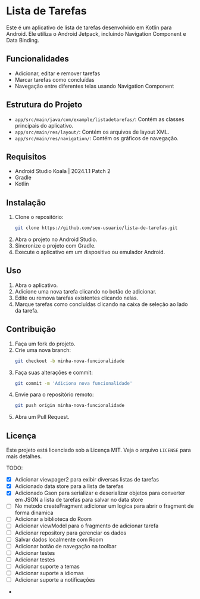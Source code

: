 # Lista de Tarefas

Este é um aplicativo de lista de tarefas desenvolvido em Kotlin para Android. Ele utiliza o Android Jetpack, incluindo Navigation Component e Data Binding.

## Funcionalidades

- Adicionar, editar e remover tarefas
- Marcar tarefas como concluídas
- Navegação entre diferentes telas usando Navigation Component

## Estrutura do Projeto

- `app/src/main/java/com/example/listadetarefas/`: Contém as classes principais do aplicativo.
- `app/src/main/res/layout/`: Contém os arquivos de layout XML.
- `app/src/main/res/navigation/`: Contém os gráficos de navegação.

## Requisitos

- Android Studio Koala | 2024.1.1 Patch 2
- Gradle
- Kotlin

## Instalação

1. Clone o repositório:
    ```sh
    git clone https://github.com/seu-usuario/lista-de-tarefas.git
    ```
2. Abra o projeto no Android Studio.
3. Sincronize o projeto com Gradle.
4. Execute o aplicativo em um dispositivo ou emulador Android.

## Uso

1. Abra o aplicativo.
2. Adicione uma nova tarefa clicando no botão de adicionar.
3. Edite ou remova tarefas existentes clicando nelas.
4. Marque tarefas como concluídas clicando na caixa de seleção ao lado da tarefa.

## Contribuição

1. Faça um fork do projeto.
2. Crie uma nova branch:
    ```sh
    git checkout -b minha-nova-funcionalidade
    ```
3. Faça suas alterações e commit:
    ```sh
    git commit -m 'Adiciona nova funcionalidade'
    ```
4. Envie para o repositório remoto:
    ```sh
    git push origin minha-nova-funcionalidade
    ```
5. Abra um Pull Request.

## Licença

Este projeto está licenciado sob a Licença MIT. Veja o arquivo `LICENSE` para mais detalhes.

TODO:
- [x] Adicionar viewpager2 para exibir diversas listas de tarefas
- [x] Adicionado data store para a lista de tarefas
- [x] Adicionado Gson para serializar e deserializar objetos para converter em JSON a lista de tarefas para salvar no data store
- [ ] No metodo createFragment adicionar um logica para abrir o fragment de forma dinamica 
- [ ] Adicionar a biblioteca do Room
- [ ] Adicionar viewModel para o fragmento de adicionar tarefa
- [ ] Adicionar repository para gerenciar os dados
- [ ] Salvar dados localmente com Room
- [ ] Adicionar botão de navegação na toolbar
- [ ] Adicionar testes
- [ ] Adicionar testes
- [ ] Adicionar suporte a temas
- [ ] Adicionar suporte a idiomas
- [ ] Adicionar suporte a notificações
- 
```